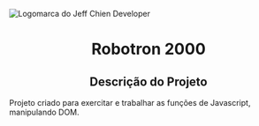 ![Logomarca do Jeff Chien Developer](https://user-images.githubusercontent.com/84294361/222778675-65f855ce-f47b-4a91-a8a9-b0fa6a40eef5.png)


<h1 align="center"> Robotron 2000 </h1>

<h2 align="center"> Descrição do Projeto </h2>
 
Projeto criado para exercitar e trabalhar as funções de Javascript, manipulando DOM.


